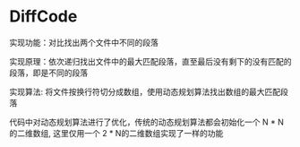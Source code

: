 # DiffCode
实现功能：对比找出两个文件中不同的段落

实现原理：依次递归找出文件中的最大匹配段落，直至最后没有剩下的没有匹配的段落，即是不同的段落

实现算法: 将文件按换行符切分成数组，使用动态规划算法找出数组的最大匹配段落

代码中对动态规划算法进行了优化，传统的动态规划算法都会初始化一个 N * N 的二维数组, 这里仅用一个 2 * N的二维数组实现了一样的功能

